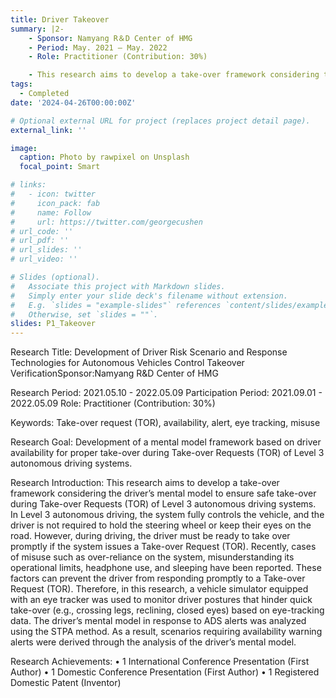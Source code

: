 ```yaml
---
title: Driver Takeover
summary: |2-
    - Sponsor: Namyang R＆D Center of HMG
    - Period: May. 2021 – May. 2022
    - Role: Practitioner (Contribution: 30%)

    - This research aims to develop a take-over framework considering the driver’s mental model to ensure safe take-over during Take-over Requests (TOR) of Level 3 autonomous driving systems.
tags:
  - Completed
date: '2024-04-26T00:00:00Z'

# Optional external URL for project (replaces project detail page).
external_link: ''

image:
  caption: Photo by rawpixel on Unsplash
  focal_point: Smart

# links:
#   - icon: twitter
#     icon_pack: fab
#     name: Follow
#     url: https://twitter.com/georgecushen
# url_code: ''
# url_pdf: ''
# url_slides: ''
# url_video: ''

# Slides (optional).
#   Associate this project with Markdown slides.
#   Simply enter your slide deck's filename without extension.
#   E.g. `slides = "example-slides"` references `content/slides/example-slides.md`.
#   Otherwise, set `slides = ""`.
slides: P1_Takeover
---
```

Research Title: Development of Driver Risk Scenario and Response Technologies for Autonomous Vehicles Control Takeover VerificationSponsor:Namyang R&D Center of HMG

Research Period: 2021.05.10 - 2022.05.09
Participation Period: 2021.09.01 - 2022.05.09
Role: Practitioner (Contribution: 30%)

Keywords: Take-over request (TOR), availability, alert, eye tracking, misuse

Research Goal: Development of a mental model framework based on driver availability for proper take-over during Take-over Requests (TOR) of Level 3 autonomous driving systems.

Research Introduction:
This research aims to develop a take-over framework considering the driver’s mental model to ensure safe take-over during Take-over Requests (TOR) of Level 3 autonomous driving systems.
In Level 3 autonomous driving, the system fully controls the vehicle, and the driver is not required to hold the steering wheel or keep their eyes on the road. However, during driving, the driver must be ready to take over promptly if the system issues a Take-over Request (TOR).
Recently, cases of misuse such as over-reliance on the system, misunderstanding its operational limits, headphone use, and sleeping have been reported.
These factors can prevent the driver from responding promptly to a Take-over Request (TOR).
Therefore, in this research, a vehicle simulator equipped with an eye tracker was used to monitor driver postures that hinder quick take-over (e.g., crossing legs, reclining, closed eyes) based on eye-tracking data.
The driver’s mental model in response to ADS alerts was analyzed using the STPA method.
As a result, scenarios requiring availability warning alerts were derived through the analysis of the driver’s mental model.

Research Achievements:
• 1 International Conference Presentation (First Author)
• 1 Domestic Conference Presentation (First Author)
• 1 Registered Domestic Patent (Inventor)